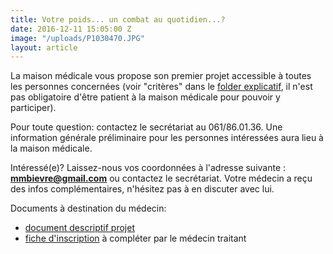 ```yaml
---
title: Votre poids... un combat au quotidien...?
date: 2016-12-11 15:05:00 Z
image: "/uploads/P1030470.JPG"
layout: article
---
```


La maison médicale vous propose son premier projet accessible à toutes les personnes concernées (voir "critères" dans le [folder explicatif](https://dochub.com/michelwouters/zj77QW/folder-obesite-correct), il n'est pas obligatoire d'être patient à la maison médicale pour pouvoir y participer).

Pour toute question: contactez le secrétariat au 061/86.01.36. Une information générale préliminaire pour les personnes intéressées aura lieu à la maison médicale. 

Intéressé(e)?  Laissez-nous vos coordonnées à l'adresse suivante : **mmbievre@gmail.com** ou contactez le secrétariat. 
Votre médecin a reçu des infos complémentaires, n'hésitez pas à en discuter avec lui.

Documents à destination du médecin: 

* [document descriptif projet](https://dochub.com/michelwouters/1zLLwQ/lettre-medecin-introduction-projet-obesite)
* [fiche d'inscription](https://dochub.com/michelwouters/3zoozR/fiche-d-entree-projet-vierge-version-courte-doc) à compléter par le médecin traitant